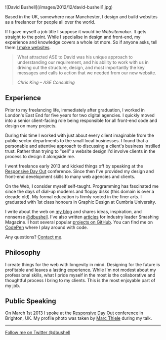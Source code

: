 <p class="b-post__image">![David Bushell](/images/2012/12/david-bushell1.jpg)</p>

Based in the UK, somewhere near Manchester, I design and build websites as a freelancer for people all over the world.

If I gave myself a job title I suppose it would be _Websitemaker_. It gets straight to the point. While I specialise in design and front-end, my experience and knowledge covers a whole lot more. So if anyone asks, tell them [I make websites](/services/).


<blockquote>
<p class="p--quote p--large">What attracted ASE to David was his unique approach to understanding our requirement, and his ability to work with us in driving out the structure, design, and most importantly the key messages and calls to action that we needed from our new website.</p>
<p class="p--small"><cite>Chris King &ndash; ASE Consulting</cite></p>
</blockquote>

## Experience

Prior to my freelancing life, immediately after graduation, I worked in London's East End for five years for two digital agencies. I quickly moved into a senior client-facing role being responsible for all front-end code and design on many projects.

During this time I worked with just about every client imaginable from the public sector departments to the small local businesses. I found that a personable and attentive approach to discussing a client's business instilled trust. Rather than trying to "sell" a website design I'd involve clients in the process to design it alongside me.

I went freelance early 2013 and kicked things off by speaking at the [Responsive Day Out](https://dbushell.com/2012/12/07/responsive-day-out/) conference. Since then I've provided my design and front-end development skills to many web agencies and clients.

On the Web, I consider myself self-taught. Programming has fascinated me since the days of dial-up modems and floppy disks (this domain is over a decade old). My formal education is firmly rooted in the finer arts. I graduated with 1st class honours in Graphic Design at Cumbria University.

I write about the web on [my blog](https://dbushell.com/blog) and shares ideas, inspiration, and nonsense [@dbushell](http://twitter.com/dbushell). I've also written [articles](http://smashingmagazine.com/author/david-bushell/) for industry leader Smashing Magazine. I host several popular [projects on GitHub](https://github.com/dbushell). You can find me on [CodePen](http://codepen.io/dbushell/) where I play around with code.

Any questions? <a href="/contact/">Contact me</a>.

## Philosophy

I create things for the web with longevity in mind. Designing for the future is profitable and leaves a lasting experience. While I'm not modest about my professional skills, what I pride myself in the most is the collaborative and thoughtful process I bring to my clients. This is the most enjoyable part of my job.

## Public Speaking

On March 1st 2013 I spoke at the [Responsive Day Out](https://dbushell.com/2012/12/07/responsive-day-out/) conference in Brighton, UK. My profile photo was taken by [Marc Thiele](http://www.flickr.com/photos/marcthiele/8519276774) during my talk.

* * *

[Follow me on Twitter @dbushell](http://twitter.com/dbushell)
